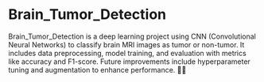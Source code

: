 # Brain_Tumor_Detection
Brain_Tumor_Detection is a deep learning project using CNN (Convolutional Neural Networks) to classify brain MRI images as tumor or non-tumor. It includes data preprocessing, model training, and evaluation with metrics like accuracy and F1-score. Future improvements include hyperparameter tuning and augmentation to enhance performance. 🧠🚀
